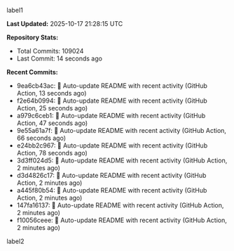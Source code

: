 
label1 
<!-- ACTIVITY_START -->
**Last Updated:** 2025-10-17 21:28:15 UTC

**Repository Stats:**
- Total Commits: 109024
- Last Commit: 14 seconds ago

**Recent Commits:**
- 9ea6cb43ac: 🤖 Auto-update README with recent activity (GitHub Action, 13 seconds ago)
- f2e64b0994: 🤖 Auto-update README with recent activity (GitHub Action, 25 seconds ago)
- a979c6ceb1: 🤖 Auto-update README with recent activity (GitHub Action, 47 seconds ago)
- 9e55a61a7f: 🤖 Auto-update README with recent activity (GitHub Action, 66 seconds ago)
- e24bb2c967: 🤖 Auto-update README with recent activity (GitHub Action, 78 seconds ago)
- 3d3ff024d5: 🤖 Auto-update README with recent activity (GitHub Action, 2 minutes ago)
- d3d4826c17: 🤖 Auto-update README with recent activity (GitHub Action, 2 minutes ago)
- a445f80b54: 🤖 Auto-update README with recent activity (GitHub Action, 2 minutes ago)
- 147fa16137: 🤖 Auto-update README with recent activity (GitHub Action, 2 minutes ago)
- f10056ceee: 🤖 Auto-update README with recent activity (GitHub Action, 2 minutes ago)
<!-- ACTIVITY_END -->

label2
